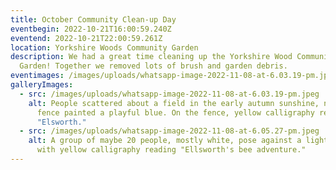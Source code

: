 ```yaml
---
title: October Community Clean-up Day
eventbegin: 2022-10-21T16:00:59.240Z
eventend: 2022-10-21T22:00:59.261Z
location: Yorkshire Woods Community Garden
description: We had a great time cleaning up the Yorkshire Wood Community
  Garden! Together we removed lots of brush and garden debris.
eventimages: /images/uploads/whatsapp-image-2022-11-08-at-6.03.19-pm.jpeg
galleryImages:
  - src: /images/uploads/whatsapp-image-2022-11-08-at-6.03.19-pm.jpeg
    alt: People scattered about a field in the early autumn sunshine, near a wooden
      fence painted a playful blue. On the fence, yellow calligraphy reads,
      "Elsworth."
  - src: /images/uploads/whatsapp-image-2022-11-08-at-6.05.27-pm.jpeg
    alt: A group of maybe 20 people, mostly white, pose against a light blue fence
      with yellow calligraphy reading "Ellsworth's bee adventure."
---
```

